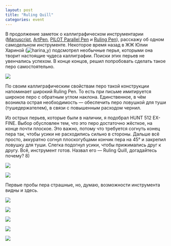 ```yaml
---
layout: post
title: "Ruling Quill"
categories: event
---
```

В продолжение заметок о каллиграфическом инструментарии ([Manuscript](https://quillcraft.livejournal.com/18244.html), [ArtPen](https://quillcraft.livejournal.com/18707.html), [PILOT Parallel Pen](https://quillcraft.livejournal.com/19915.html) и [Ruling Pen](https://quillcraft.livejournal.com/37965.html)), расскажу об одном самодельном инструменте. Некоторое время назад в ЖЖ Юлии Хариной (![harina_y]()) подсмотрел необычные перья, которыми она творит настоящие чудеса каллиграфии. Поиски этих перьев не увенчались успехом. В конце концов, решил попробовать сделать такое перо самостоятельно.

![](https://pics.livejournal.com/quillcraft/pic/000d6cw3)

По своим каллиграфическим свойствам перо такой конструкции напоминает широкий Ruling Pen. То есть при письме имитируется широкое перо с обратным углом наклона. Единственное, в чём возникла острая необходимость — обеспечить перо ловушкой для туши (тушедержателем), в связи с повышенным расходом чернил.

Из острых перьев, которые были в наличии, я подобрал HUNT 512 EX-FINE. Выбор обусловлен тем, что это перо достаточно жёсткое, на конце почти плоское. Это важно, потому что требуется согнуть конец пера так, чтобы усики не расходились сильно в стороны. Дальше всё просто, аккуратно согнул плоскогубцами кончик пера на 45° и закрепил ловушку для туши. Слегка подогнул усики, чтобы прижимались друг к другу. Всё, инструмент готов. Назвал его — Ruling Quill, догадайтесь почему? 8)

![](https://pics.livejournal.com/quillcraft/pic/000d46ye)

![](https://pics.livejournal.com/quillcraft/pic/000d3869)

Первые пробы пера страшные, но, думаю, возможности инструмента видны и здесь.

![](https://pics.livejournal.com/quillcraft/pic/000cw41c)

![](https://pics.livejournal.com/quillcraft/pic/000cxty5)

![](https://pics.livejournal.com/quillcraft/pic/000cyxk4)

![](https://pics.livejournal.com/quillcraft/pic/000czhp0)

![](https://pics.livejournal.com/quillcraft/pic/000d01b5)